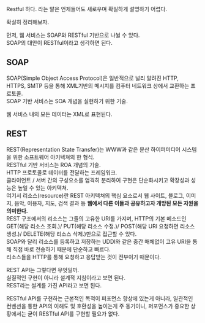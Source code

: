 Restful 하다. 라는 말은 언제들어도 새로우며 확실하게 설명하기 어렵다.

확실히 정리해보자. 

먼저, 웹 서비스는 SOAP와 RESTful 기반으로 나뉠 수 있다.    
SOAP의 대안이 RESTful이라고 생각하면 된다.   


## SOAP   
SOAP(Simple Object Access Protocol)은 일반적으로 널리 알려진 HTTP, HTTPS, SMTP 등을 통해 XML기반의 메시지를 컴퓨터 네트워크 상에서 교환하는 프로토콜.   
SOAP 기반 서비스는 SOA 개념을 실현하기 위한 기술.    
    
웹 서비스 내의 모든 데이터는 XML로 표현된다.    



## REST   
REST(Representation State Transfer)는 WWW과 같은 분산 하이퍼미디어 시스템을 위한 소프트웨어 아키텍쳐의 한 형식.    
RESTful 기반 서비스는 ROA 개념의 기술.     
HTTP 프로토콜로 데이터를 전달하는 프레임워크.     
클라이언트 / 서버 간의 구성요소를 엄격히 분리하여 구현은 단순화시키고 확장성과 성능은 높일 수 있는 아키텍쳐.    
여기서 리소스(resource)란 REST 아키텍쳐의 핵심 요소로서 웹 사이트, 블로그, 이미지, 음악, 이용자, 지도, 검색 결과 등 **웹에서 다른 이들과 공유하고자 개방된 모든 자원을 의미한다.**   
REST 구조에서의 리소스는 그들의 고유한 URI를 가지며, HTTP의 기본 메소드인 GET(해당 리소스 조회.)/ PUT(해당 리소스 수정.)/ POST(해당 URI 요청하면 리소스 생성.)/ DELETE(해당 리소스 삭제.)만으로 접근할 수 있다.    
SOAP와 달리 리소스를 등록하고 저장하는 UDDI와 같은 중간 매체없이 고유 URI을 통해 직접 바로 전송하기 때문에 단순하고 빠르다.    
리소스들을 HTTP를 통해 요청하고 응답받는 것이 전부이기 때문이다.    

REST API는 그렇다면 무엇일까.    
실질적인 구현이 아니라 설계적 지침이라고 보면 된다.     
REST라는 설계를 가진 API라고 보면 된다.       
      
      
RESTful API를 구현하는 근본적인 목적이 퍼포먼스 향상에 있는게 아니라, 일관적인 컨벤션을 통한 API의 이해도 및 호환성을 높이는게 주 동기이니, 퍼포먼스가 중요한 상황에서는 굳이 RESTful API를 구현할 필요가 없다.    
